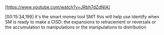 [https://www.youtube.com/watch?v=JRbh7dZdNIA]  


[00:15:34,199]
it's the smart money tool SMT
this will help use identify when SM is ready to make a CISD: 
   the expansions to retracement or reversals 
or the accumulation to manipulations 
or the manipulations to distribution

